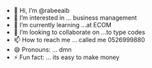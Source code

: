- 👋 Hi, I’m @rabeeaib
- 👀 I’m interested in ... business management
- 🌱 I’m currently learning ...at ECOM
- 💞️ I’m looking to collaborate on ...to type codes
- 📫 How to reach me ... called me 0526999880
- 😄 Pronouns: ... dmn
- ⚡ Fun fact: ... its easy to make money

<!---
rabeeaib/rabeeaib is a ✨ special ✨ repository because its `README.md` (this file) appears on your GitHub profile.
You can click the Preview link to take a look at your changes.
--->
